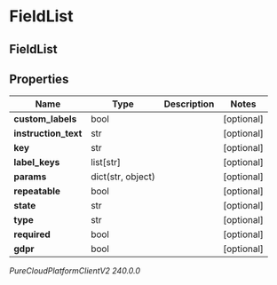 # FieldList

## FieldList

## Properties

|Name | Type | Description | Notes|
|------------ | ------------- | ------------- | -------------|
| **custom_labels** | bool |  | [optional] |
| **instruction_text** | str |  | [optional] |
| **key** | str |  | [optional] |
| **label_keys** | list[str] |  | [optional] |
| **params** | dict(str, object) |  | [optional] |
| **repeatable** | bool |  | [optional] |
| **state** | str |  | [optional] |
| **type** | str |  | [optional] |
| **required** | bool |  | [optional] |
| **gdpr** | bool |  | [optional] |



_PureCloudPlatformClientV2 240.0.0_
